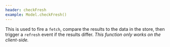 ```yaml
---
header: checkFresh
example: Model.checkFresh()
---
```


This is used to fire a `fetch`, compare the results to the data in the store, then trigger a `refresh` event if the results differ.  *This function only works on the client-side.*

